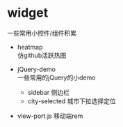 # widget
一些常用小控件/组件积累

- heatmap  
仿github活跃热图

- jQuery-demo  
一些常用的jQuery的小demo  
    - sidebar 侧边栏  
    - city-selected 城市下拉选择定位
    
- view-port.js  移动端rem
